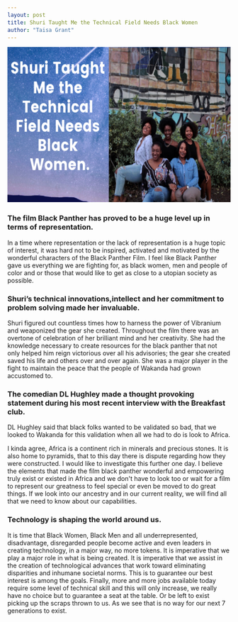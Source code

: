 ```yaml
---
layout: post
title: Shuri Taught Me the Technical Field Needs Black Women 
author: "Taisa Grant"
---
```


<img src="https://raw.githubusercontent.com/SageGram/sagegram.github.io/master/Text%20placeholder.png"
	title="Sisters" width="800" height="350" />
  
### The film Black Panther has proved to be a huge level up in terms of representation. 
In a time where representation or the lack of representation is a huge topic of interest, it was hard not to be inspired, activated and motivated by the wonderful characters of the Black Panther Film. I feel like Black Panther gave us everything we are fighting for, as black women, men and people of color and or those that would like to get as close to a utopian society as possible.

### Shuri’s technical innovations,intellect and her commitment to problem solving made her invaluable.
Shuri figured out countless times how to harness the power of Vibranium and weaponized the gear she created. Throughout the film there was an overtone of celebration of her brilliant mind and her creativity. She had the knowledge necessary to create resources for the black panther that not only helped him reign victorious over all his advisories; the gear she created saved his life and others over and over again. She was a major player in the fight to maintain the peace that the people of Wakanda had grown accustomed to.

### The comedian DL Hughley made a thought provoking statement during his most recent interview with the Breakfast club. 
DL Hughley said that black folks wanted to be validated so bad, that we looked to Wakanda for this validation when all we had to do is look to Africa.

I kinda agree, Africa is a continent rich in minerals and precious stones. It is also home to pyramids, that to this day there is dispute regarding how they were constructed. I would like to investigate this further one day. I believe the elements that made the film black panther wonderful and empowering truly exist or existed in Africa and we don't have to look too or wait for a film to represent our greatness to feel special or even be moved to do great things. If we look into our ancestry and in our current reality, we will find all that we need to know about our capabilities.

### Technology is shaping the world around us.
It is time that Black Women, Black Men and all underrepresented, disadvantage, disregarded people become active and even leaders in creating technology, in a major way, no more tokens. It is imperative that we play a major role in what is being created. It is imperative that we assist in the creation of technological advances that work toward eliminating disparities and inhumane societal norms. This is to guarantee our best interest is among the goals. Finally, more and more jobs available today require some level of technical skill and this will only increase, we really have no choice but to guarantee a seat at the table. Or be left to exist picking up the scraps thrown to us. As we see that is no way for our next 7 generations to exist.




